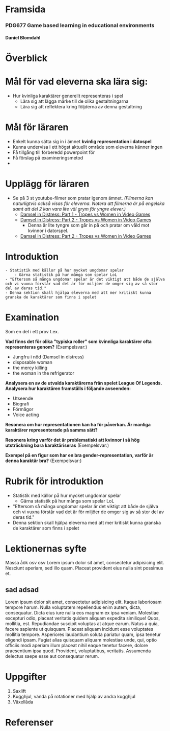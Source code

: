 # Framsida

### PDG677 Game based learning in educational environments
#### Daniel Blomdahl

# Överblick
<!--TOC max2-->
# Mål för vad eleverna ska lära sig:
- Hur kvinliga karaktärer generellt representeras i spel
  + Lära sig att lägga märke till de olika  gestaltningarna
  + Lära sig att reflektera kring följderna av denna gestaltning

# Mål för läraren
- Enkelt kunna sätta sig in i ämnet __kvinlig representation i datospel__
- Kunna undervisa i ett högst aktuellt område som eleverna känner ingen
- Få tillgång till förberedd powerpoint för
- Få förslag på examineringsmetod
-

# Upplägg för läraren
- Se på 3 st youtube-filmer som pratar igenom ämnet. _(Filmerna kan naturligtvis också visas för eleverna. Notera att filmerna är på engelska samt att del 2 kan vara lite väl grym för yngre elever.)_
  + [Damsel in Distress: Part 1 - Tropes vs Women in Video Games][damsel-in-distress-part-1]
  + [Damsel in Distress: Part 2 - Tropes vs Women in Video Games][damsel-in-distress-part-2]
    * Denna är lite tyngre som går in på och pratar om våld mot kvinnor i datorspel.
  + [Damsel in Distress: Part 2 - Tropes vs Women in Video Games][damsel-in-distress-part-3]


# Introduktion
```
- Statistik med källor på hur mycket ungdomar spelar
    - Gärna statistik på hur många som spelar LoL
- "Eftersom så många ungdomar spelar är det viktigt att både de själva och vi vuxna förstår vad det är för miljöer de omger sig av så stor del av deras tid."
- Denna sektion skall hjälpa eleverna med att mer kritiskt kunna granska de karaktärer som finns i spelet
```

# Examination
Som en del i ett prov t.ex.

__Vad finns det för olika "typiska roller" som kvinnliga karaktärer ofta representeras genom?__
(Exempelsvar:)

- Jungfru i nöd (Damsel in distress)
- disposable woman
- the mercy killing
- the woman in the refrigerator

__Analysera en av de utvalda karaktärerna från spelet League Of Legends. Analysera hur karaktären framställs i följande avseenden:__

- Utseende
- Biografi
- Förmågor
- Voice acting

__Resonera om hur representationen kan ha för påverkan. Är manliga karaktärer representerade på samma sätt?__

__Resonera kring varför det är problematiskt att kvinnor i så hög utsträckning bara karaktäriseras__
(Exempelsvar:)


__Exempel på en figur som har en bra gender-representation, varför är denna karaktär bra?__
(Exempelsvar:)




<!-- include [/Users/danielblomdahl/Desktop/repos-forks/Lärarhandledning/src/pages/introduktion.md]{/Users/danielblomdahl/Desktop/repos-forks/Lärarhandledning/src/pages/introduktion.md} -->


# Rubrik för introduktion

- Statistik med källor på hur mycket ungdomar spelar
    - Gärna statistik på hur många som spelar LoL
- "Eftersom så många ungdomar spelar är det viktigt att både de själva och vi vuxna förstår vad det är för miljöer de omger sig av så stor del av deras tid."
- Denna sektion skall hjälpa eleverna med att mer kritiskt kunna granska de karaktärer som finns i spelet




<!-- end include [/Users/danielblomdahl/Desktop/repos-forks/Lärarhandledning/src/pages/introduktion.md] -->




<!-- include [/Users/danielblomdahl/Desktop/repos-forks/Lärarhandledning/src/pages/syfte.md]{/Users/danielblomdahl/Desktop/repos-forks/Lärarhandledning/src/pages/syfte.md} -->


# Lektionernas syfte
Massa åök osv osv
Lorem ipsum dolor sit amet, consectetur adipisicing elit. Nesciunt aperiam, sed illo quam. Placeat provident eius nulla sint possimus et.

## sad adsad
Lorem ipsum dolor sit amet, consectetur adipisicing elit. Itaque laboriosam tempore harum. Nulla voluptatem repellendus enim autem, dicta, consequatur. Dicta eius iure nulla eos magnam ex ipsa veniam. Molestiae excepturi odio, placeat veritatis quidem aliquam expedita similique! Quos, mollitia, est. Repudiandae suscipit voluptas at atque earum. Natus a quia, facere sapiente ut quisquam. Placeat aliquam incidunt esse voluptates mollitia tempore. Asperiores laudantium soluta pariatur quam, ipsa tenetur eligendi ipsam. Fugiat alias quisquam aliquam molestiae unde, qui, optio officiis modi aperiam illum placeat nihil eaque tenetur facere, dolore praesentium ipsa quod. Provident, voluptatibus, veritatis. Assumenda delectus saepe esse aut consequatur rerum.


<!-- end include [/Users/danielblomdahl/Desktop/repos-forks/Lärarhandledning/src/pages/syfte.md] -->




<!-- include [/Users/danielblomdahl/Desktop/repos-forks/Lärarhandledning/src/pages/uppgifter.md]{/Users/danielblomdahl/Desktop/repos-forks/Lärarhandledning/src/pages/uppgifter.md} -->


# Uppgifter

1. Saxlift
2. Kugghjul, vända på rotationer med hjälp av andra kugghjul 
3. Växellåda


<!-- end include [/Users/danielblomdahl/Desktop/repos-forks/Lärarhandledning/src/pages/uppgifter.md] -->



# Referenser
[damsel-in-distress-part-1]: http://youtu.be/X6p5AZp7r_Q
[damsel-in-distress-part-2]: http://youtu.be/toa_vH6xGqs
[damsel-in-distress-part-3]: http://youtu.be/LjImnqH_KwM
